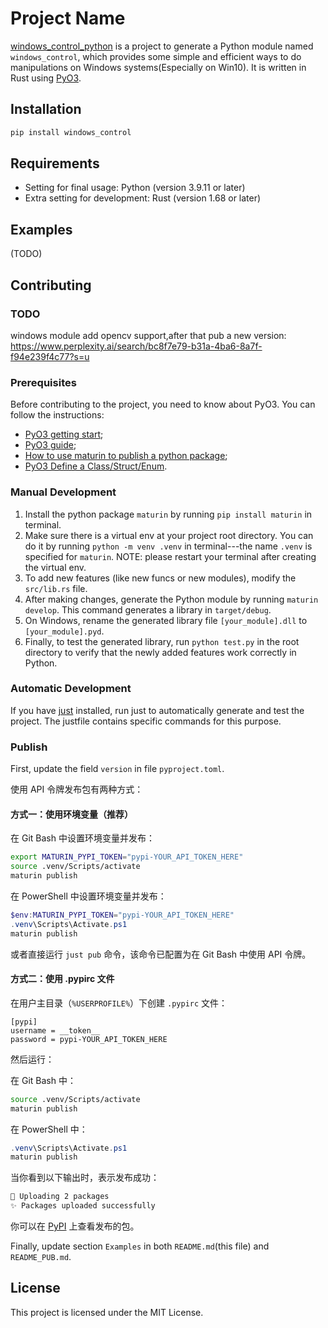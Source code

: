# Project Name

[windows_control_python](https://pypi.org/project/windows-control/) is a project to generate a Python module named `windows_control`, which provides some simple and efficient ways to do manipulations on Windows systems(Especially on Win10). It is written in Rust using [PyO3](https://crates.io/crates/pyo3).

## Installation

```bash
pip install windows_control
```

## Requirements

- Setting for final usage: Python (version 3.9.11 or later)
- Extra setting for development: Rust (version 1.68 or later)

## Examples

(TODO)

## Contributing

### TODO
windows module
add opencv support,after that pub a new version: https://www.perplexity.ai/search/bc8f7e79-b31a-4ba6-8a7f-f94e239f4c77?s=u

### Prerequisites

Before contributing to the project, you need to know about PyO3. You can follow the instructions:
- [PyO3 getting start](https://pyo3.rs/v0.19.0/getting_started);
- [PyO3 guide](https://pyo3.rs/v0.19.0/building_and_distribution#manual-builds);
- [How to use maturin to publish a python package](https://www.maturin.rs/tutorial.html);
- [PyO3 Define a Class/Struct/Enum](https://pyo3.rs/v0.19.0/class.html#attribute-access).

### Manual Development

1. Install the python package `maturin` by running `pip install maturin` in terminal.
2. Make sure there is a virtual env at your project root directory. You can do it by running `python -m venv .venv` in terminal---the name `.venv` is specified for `maturin`. NOTE: please restart your terminal after creating the virtual env.
3. To add new features (like new funcs or new modules), modify the `src/lib.rs` file.
4. After making changes, generate the Python module by running `maturin develop`. This command generates a library in `target/debug`.
5. On Windows, rename the generated library file `[your_module].dll` to `[your_module].pyd`.
6. Finally, to test the generated library, run `python test.py` in the root directory to verify that the newly added features work correctly in Python.

### Automatic Development

If you have [just](https://crates.io/crates/just) installed, run just to automatically generate and test the project. The justfile contains specific commands for this purpose.

### Publish
First, update the field `version` in file `pyproject.toml`.

使用 API 令牌发布包有两种方式：

#### 方式一：使用环境变量（推荐）

在 Git Bash 中设置环境变量并发布：
```bash
export MATURIN_PYPI_TOKEN="pypi-YOUR_API_TOKEN_HERE"
source .venv/Scripts/activate
maturin publish
```

在 PowerShell 中设置环境变量并发布：
```powershell
$env:MATURIN_PYPI_TOKEN="pypi-YOUR_API_TOKEN_HERE"
.venv\Scripts\Activate.ps1
maturin publish
```

或者直接运行 `just pub` 命令，该命令已配置为在 Git Bash 中使用 API 令牌。

#### 方式二：使用 .pypirc 文件

在用户主目录（`%USERPROFILE%`）下创建 `.pypirc` 文件：
```
[pypi]
username = __token__
password = pypi-YOUR_API_TOKEN_HERE
```

然后运行：

在 Git Bash 中：
```bash
source .venv/Scripts/activate
maturin publish
```

在 PowerShell 中：
```powershell
.venv\Scripts\Activate.ps1
maturin publish
```

当你看到以下输出时，表示发布成功：
```bash
🚀 Uploading 2 packages
✨ Packages uploaded successfully
```

你可以在 [PyPI](https://pypi.org/project/windows-control/) 上查看发布的包。

Finally, update section `Examples` in both `README.md`(this file) and `README_PUB.md`.


## License

This project is licensed under the MIT License.

